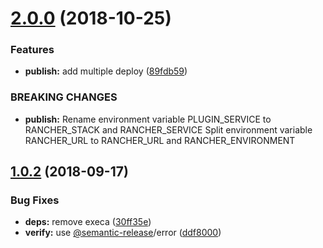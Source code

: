 # [2.0.0](https://github.com/lgaticaq/semantic-release-rancher/compare/v1.0.2...v2.0.0) (2018-10-25)


### Features

* **publish:** add multiple deploy ([89fdb59](https://github.com/lgaticaq/semantic-release-rancher/commit/89fdb59))


### BREAKING CHANGES

* **publish:** Rename environment variable PLUGIN_SERVICE to
    RANCHER_STACK and RANCHER_SERVICE
    Split environment variable RANCHER_URL to
    RANCHER_URL and RANCHER_ENVIRONMENT

## [1.0.2](https://github.com/lgaticaq/semantic-release-rancher/compare/v1.0.1...v1.0.2) (2018-09-17)


### Bug Fixes

* **deps:** remove execa ([30ff35e](https://github.com/lgaticaq/semantic-release-rancher/commit/30ff35e))
* **verify:** use [@semantic-release](https://github.com/semantic-release)/error ([ddf8000](https://github.com/lgaticaq/semantic-release-rancher/commit/ddf8000))
